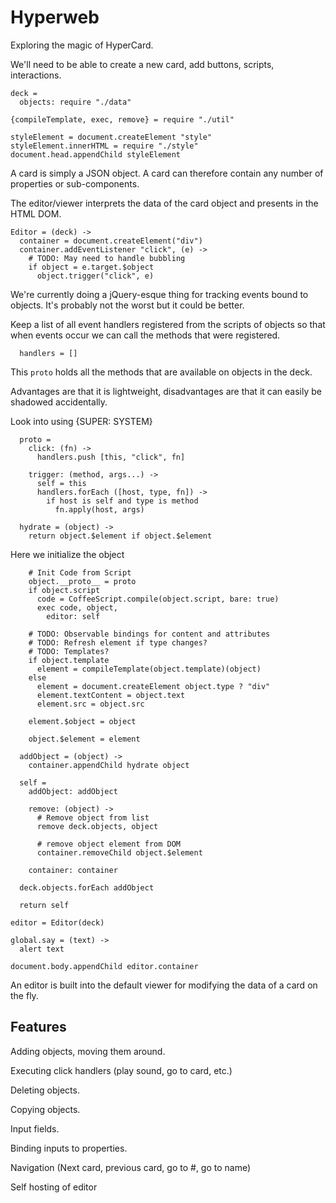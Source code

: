 Hyperweb
========

Exploring the magic of HyperCard.

We'll need to be able to create a new card, add buttons, scripts, interactions.

    deck =
      objects: require "./data"

    {compileTemplate, exec, remove} = require "./util"

    styleElement = document.createElement "style"
    styleElement.innerHTML = require "./style"
    document.head.appendChild styleElement

A card is simply a JSON object. A card can therefore contain any number of
properties or sub-components.

The editor/viewer interprets the data of the card object and presents in the HTML DOM.

    Editor = (deck) ->
      container = document.createElement("div")
      container.addEventListener "click", (e) ->
        # TODO: May need to handle bubbling
        if object = e.target.$object
          object.trigger("click", e)

We're currently doing a jQuery-esque thing for tracking events bound to objects.
It's probably not the worst but it could be better.

Keep a list of all event handlers registered from the scripts of objects so
that when events occur we can call the methods that were registered.

      handlers = []

This `proto` holds all the methods that are available on objects in the deck.

Advantages are that it is lightweight, disadvantages are that it can easily be
shadowed accidentally.

Look into using {SUPER: SYSTEM}

      proto =
        click: (fn) ->
          handlers.push [this, "click", fn]

        trigger: (method, args...) ->
          self = this
          handlers.forEach ([host, type, fn]) ->
            if host is self and type is method
              fn.apply(host, args)

      hydrate = (object) ->
        return object.$element if object.$element

Here we initialize the object

        # Init Code from Script
        object.__proto__ = proto
        if object.script
          code = CoffeeScript.compile(object.script, bare: true)
          exec code, object,
            editor: self

        # TODO: Observable bindings for content and attributes
        # TODO: Refresh element if type changes?
        # TODO: Templates?
        if object.template
          element = compileTemplate(object.template)(object)
        else
          element = document.createElement object.type ? "div"
          element.textContent = object.text
          element.src = object.src

        element.$object = object

        object.$element = element

      addObject = (object) ->
        container.appendChild hydrate object

      self =
        addObject: addObject

        remove: (object) ->
          # Remove object from list
          remove deck.objects, object
          
          # remove object element from DOM
          container.removeChild object.$element

        container: container

      deck.objects.forEach addObject

      return self

    editor = Editor(deck)

    global.say = (text) ->
      alert text

    document.body.appendChild editor.container

An editor is built into the default viewer for modifying the data of a card on
the fly.

Features
--------

Adding objects, moving them around.

Executing click handlers (play sound, go to card, etc.)

Deleting objects.

Copying objects.

Input fields.

Binding inputs to properties.

Navigation (Next card, previous card, go to #, go to name)

Self hosting of editor
